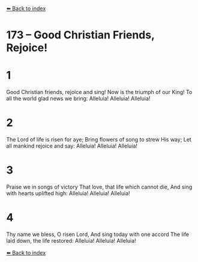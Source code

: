 [⬅️ Back to index](../README.md)

# 173 – Good Christian Friends, Rejoice!


# 1
Good Christian friends, rejoice and sing!
Now is the triumph of our King!
To all the world glad news we bring:
Alleluia! Alleluia! Alleluia!

# 2
The Lord of life is risen for aye;
Bring flowers of song to strew His way;
Let all mankind rejoice and say:
Alleluia! Alleluia! Alleluia!

# 3
Praise we in songs of victory
That love, that life which cannot die,
And sing with hearts uplifted high:
Alleluia! Alleluia! Alleluia!

# 4
Thy name we bless, O risen Lord,
And sing today with one accord
The life laid down, the life restored:
Alleluia! Alleluia! Alleluia!

[⬅️ Back to index](../README.md)
